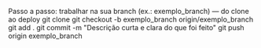 Passo a passo: trabalhar na sua branch (ex.: exemplo_branch) — do clone ao deploy
git clone <URL-do-repositorio>
git checkout -b exemplo_branch origin/exemplo_branch
git add .
git commit -m "Descrição curta e clara do que foi feito"
git push origin exemplo_branch